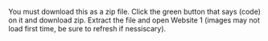 You must download this as a zip file.
Click the green button that says (code) on it and download zip.
Extract the file and open Website 1 (images may not load first time, be sure to refresh if nessiscary).
